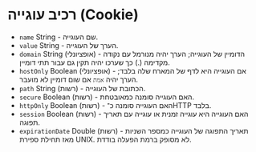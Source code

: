 # רכיב עוגייה (Cookie)

* `name` ‏String - שם העוגייה.
* `value` ‏String - הערך של העוגייה.
* `domain` String (אופציונלי) - הדומיין של העוגייה; הערך יהיה מנורמל עם נקודה מקדימה (.) כך שערכו יהיה תקין גם עבור תתי דומיין.
* `hostOnly` Boolean (אופציונלי) - אם העוגייה היא לדף של המארח שלה בלבד; הערך יהיה `אמת` אם שום דומיין לא מועבר.
* `path` ‏String (רשות) - הכתובת של העוגייה.
* `secure` ‏Boolean (רשות) - האם העוגייה סומנה כמאובטחת.
* `httpOnly` ‏Boolean (רשות) - האם העוגייה סומנה כ־HTTP בלבד.
* `session` ‏Boolean (רשות) - האם העוגייה היא עוגייה זמנית או עוגייה עם תאריך תפוגה.
* `expirationDate` ‏Double (רשות) - תאריך התפוגה של העוגייה כמספר השניות מאז תחילת ספירת UNIX. לא מסופק ברמת הפעלה בודדת.